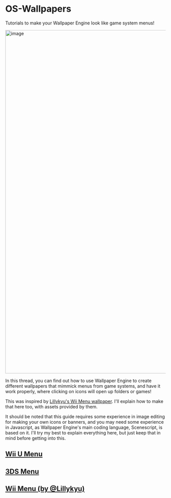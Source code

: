 # OS-Wallpapers
Tutorials to make your Wallpaper Engine look like game system menus!

<img width="1920" height="1080" alt="image" src="https://github.com/user-attachments/assets/8947e588-4956-4d55-9b84-a43592477beb" />


In this thread, you can find out how to use Wallpaper Engine to create 
different wallpapers that mimmick menus from game systems, and have it
work properly, where clicking on icons will open up folders or games!

This was inspired by [Lillykyu's Wii Menu wallpaper](https://vxtwitter.com/lillykyu778/status/1944475020811489639).
I'll explain how to make that here too, with assets provided by them.

It should be noted that this guide requires some experience in
image editing for making your own icons or banners, and you may
need some experience in Javascript, as Wallpaper Engine's main
coding language, Scenescript, is based on it. I'll try my best
to explain everything here, but just keep that in mind
before getting into this.

## [Wii U Menu](https://github.com/kobacat/OS-Wallpapers/blob/main/wiiu/guide.md)
## [3DS Menu](https://github.com/kobacat/OS-Wallpapers/blob/main/3ds/guide.md)
## [Wii Menu (by @Lillykyu)](https://www.youtube.com/watch?v=Z3jW4yvK_dU)
